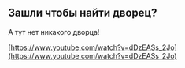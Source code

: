 ## Зашли чтобы найти дворец?

А тут нет никакого дворца!

[https://www.youtube.com/watch?v=dDzEASs_2Jo](https://www.youtube.com/watch?v=dDzEASs_2Jo)


<!-- Global site tag (gtag.js) - Google Analytics -->
<script async src="https://www.googletagmanager.com/gtag/js?id=G-WTWX0X560Y"></script>
<script>
  window.dataLayer = window.dataLayer || [];
  function gtag(){dataLayer.push(arguments);}
  gtag('js', new Date());

  gtag('config', 'G-WTWX0X560Y');
</script>


